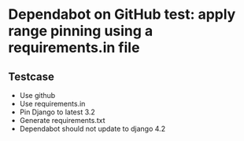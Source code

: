 # Dependabot on GitHub test: apply range pinning using a requirements.in file

## Testcase

- Use github
- Use requirements.in
- Pin Django to latest 3.2
- Generate requirements.txt
- Dependabot should not update to django 4.2
